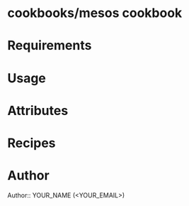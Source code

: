 # cookbooks/mesos cookbook

# Requirements

# Usage

# Attributes

# Recipes

# Author

Author:: YOUR_NAME (<YOUR_EMAIL>)
